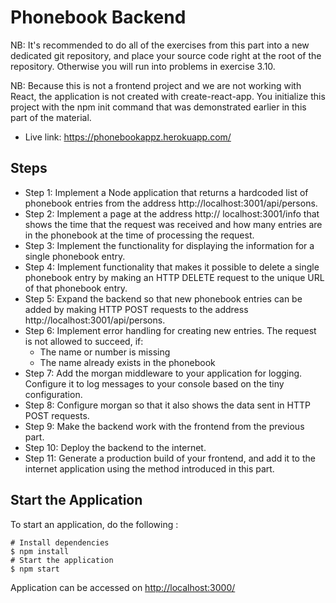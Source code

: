 # Phonebook Backend

NB: It's recommended to do all of the exercises from this part into a new dedicated git repository, and place your source code right at the root of the repository. Otherwise you will run into problems in exercise 3.10.

NB: Because this is not a frontend project and we are not working with React, the application is not created with create-react-app. You initialize this project with the npm init command that was demonstrated earlier in this part of the material.

- Live link: https://phonebookappz.herokuapp.com/

## Steps

- Step 1: Implement a Node application that returns a hardcoded list of phonebook entries from the address http://localhost:3001/api/persons.
- Step 2: Implement a page at the address http:// localhost:3001/info that shows the time that the request was received and how many entries are in the phonebook at the time of processing the request.
- Step 3: Implement the functionality for displaying the information for a single phonebook entry. 
- Step 4: Implement functionality that makes it possible to delete a single phonebook entry by making an HTTP DELETE request to the unique URL of that phonebook entry.
- Step 5: Expand the backend so that new phonebook entries can be added by making HTTP POST requests to the address http://localhost:3001/api/persons.
- Step 6: Implement error handling for creating new entries. The request is not allowed to succeed, if:
  * The name or number is missing
  * The name already exists in the phonebook
- Step 7: Add the morgan middleware to your application for logging. Configure it to log messages to your console based on the tiny configuration.
- Step 8: Configure morgan so that it also shows the data sent in HTTP POST requests.
- Step 9: Make the backend work with the frontend from the previous part.
- Step 10: Deploy the backend to the internet.
- Step 11: Generate a production build of your frontend, and add it to the internet application using the method introduced in this part.


## Start the Application

To start an application, do the following :

```
# Install dependencies
$ npm install
# Start the application
$ npm start
```
Application can be accessed on [http://localhost:3000/](localhost)